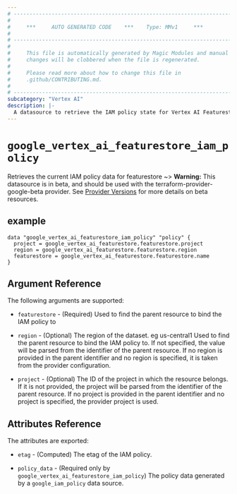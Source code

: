 ```yaml
---
# ----------------------------------------------------------------------------
#
#     ***     AUTO GENERATED CODE    ***    Type: MMv1     ***
#
# ----------------------------------------------------------------------------
#
#     This file is automatically generated by Magic Modules and manual
#     changes will be clobbered when the file is regenerated.
#
#     Please read more about how to change this file in
#     .github/CONTRIBUTING.md.
#
# ----------------------------------------------------------------------------
subcategory: "Vertex AI"
description: |-
  A datasource to retrieve the IAM policy state for Vertex AI Featurestore
---
```



# `google_vertex_ai_featurestore_iam_policy`
Retrieves the current IAM policy data for featurestore
~> **Warning:** This datasource is in beta, and should be used with the terraform-provider-google-beta provider.
See [Provider Versions](https://terraform.io/docs/providers/google/guides/provider_versions.html) for more details on beta resources.



## example

```hcl
data "google_vertex_ai_featurestore_iam_policy" "policy" {
  project = google_vertex_ai_featurestore.featurestore.project
  region = google_vertex_ai_featurestore.featurestore.region
  featurestore = google_vertex_ai_featurestore.featurestore.name
}
```

## Argument Reference

The following arguments are supported:

* `featurestore` - (Required) Used to find the parent resource to bind the IAM policy to
* `region` - (Optional) The region of the dataset. eg us-central1 Used to find the parent resource to bind the IAM policy to. If not specified,
  the value will be parsed from the identifier of the parent resource. If no region is provided in the parent identifier and no
  region is specified, it is taken from the provider configuration.

* `project` - (Optional) The ID of the project in which the resource belongs.
    If it is not provided, the project will be parsed from the identifier of the parent resource. If no project is provided in the parent identifier and no project is specified, the provider project is used.

## Attributes Reference

The attributes are exported:

* `etag` - (Computed) The etag of the IAM policy.

* `policy_data` - (Required only by `google_vertex_ai_featurestore_iam_policy`) The policy data generated by
  a `google_iam_policy` data source.
